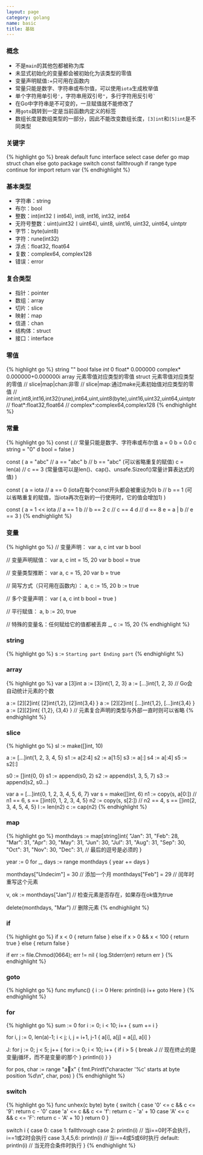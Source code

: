 ```yaml
---
layout: page
category: golang
name: basic
title: 基础
---
```


### 概念
* 不是`main`的其他包都被称为库
* 未显式初始化的变量都会被初始化为该类型的零值
* 变量声明赋值`:=`只可用在函数内
* 常量只能是数字、字符串或布尔值，可以使用`iota`生成枚举值
* 单个字符用单引号`'`，字符串用双引号`"`，多行字符用反引号`` ` ``
* 在Go中字符串是不可变的，一旦赋值就不能修改了
* 用`goto`跳转到一定是当前函数内定义的标签
* 数组长度是数组类型的一部分，因此不能改变数组长度，`[3]int`和`[5]int`是不同类型

### 关键字
{% highlight go %}
break    default      func    interface    select
case     defer        go      map          struct
chan     else         goto    package      switch
const    fallthrough  if      range        type
continue for          import  return       var
{% endhighlight %}

### 基本类型
* 字符串：string
* 布尔：bool
* 整数：int(int32〡int64), int8, int16, int32, int64
* 无符号整数：uint(uint32〡uint64), uint8, uint16, uint32, uint64, uintptr
* 字节：byte(uint8)
* 字符：rune(int32)
* 浮点：float32, float64
* 复数：complex64, complex128
* 错误：error

### 复合类型
* 指针：pointer
* 数组：array
* 切片：slice
* 映射：map
* 信道：chan
* 结构体：struct
* 接口：interface

### 零值
{% highlight go %}
string    ""
bool      false
*int*     0
float*    0.000000
complex*  0.000000+0.000000i
array     元素零值对应类型的零值
struct    元素零值对应类型的零值
// slice|map|chan:非零
// slice|map:通过make元素初始值对应类型的零值
// *int*:int,int8,int16,int32(rune),int64,uint,uint8(byte),uint16,uint32,uint64,uintptr
// float*:float32,float64
// complex*:complex64,complex128
{% endhighlight %}

### 常量
{% highlight go %}
const ( // 常量只能是数字、字符串或布尔值
    a = 0
    b = 0.0
    c string = "0"
    d bool = false
)

const (
    a = "abc"  // a == "abc"
    b          // b == "abc" (可以省略重复的赋值)
    c = len(a) // c == 3 (常量值可以是len()、cap()、unsafe.Sizeof()常量计算表达式的值)
)

const (
    a = iota // a == 0 (iota在每个const开头都会被重设为0)
    b        // b == 1 (可以省略重复的赋值，当iota再次在新的一行使用时，它的值会增加1)
)

const (
    a = 1 << iota // a == 1
    b             // b == 2
    c             // c == 4
    d             // d == 8
    e = a | b     // e == 3
)
{% endhighlight %}

### 变量
{% highlight go %}
// 变量声明：
var a, c int
var b bool

// 变量声明赋值：
var a, c int = 15, 20
var b bool = true

// 变量类型推断：
var a, c = 15, 20
var b = true

// 简写方式（只可用在函数内）：
a, c := 15, 20
b := true

// 多个变量声明：
var (
    a, c int
    b bool = true
)

// 平行赋值：
a, b := 20, true

// 特殊的变量名：任何赋给它的值都被丢弃
_, c := 15, 20
{% endhighlight %}

### string
{% highlight go %}
s := `Starting part
      Ending part`
{% endhighlight %}

### array
{% highlight go %}
var a [3]int
a := [3]int{1, 2, 3}
a := [...]int{1, 2, 3} // Go会自动统计元素的个数

a := [2][2]int{ [2]int{1,2}, [2]int{3,4} }
a := [2][2]int{ [...]int{1,2}, [...]int{3,4} }
a := [2][2]int{ {1,2}, {3,4} } // 元素复合声明的类型与外部一直时则可以省略
{% endhighlight %}

### slice
{% highlight go %}
sl := make([]int, 10)

a := [...]int{1, 2, 3, 4, 5}
s1 := a[2:4]
s2 := a[1:5]
s3 := a[:]
s4 := a[:4]
s5 := s2[:]

s0 := []int{0, 0}
s1 := append(s0, 2)
s2 := append(s1, 3, 5, 7)
s3 := append(s2, s0...)

var a = [...]int{0, 1, 2, 3, 4, 5, 6, 7}
var s = make([]int, 6)
n1 := copy(s, a[0:])   // n1 == 6, s == []int{0, 1, 2, 3, 4, 5}
n2 := copy(s, s[2:])   // n2 == 4, s == []int{2, 3, 4, 5, 4, 5}
l := len(n2)
c := cap(n2)
{% endhighlight %}

### map
{% highlight go %}
monthdays := map[string]int{
    "Jan": 31, "Feb": 28, "Mar": 31,
    "Apr": 30, "May": 31, "Jun": 30,
    "Jul": 31, "Aug": 31, "Sep": 30,
    "Oct": 31, "Nov": 30, "Dec": 31,   // 最后的逗号是必须的
}

year := 0
for _, days := range monthdays {
    year += days
}

monthdays["Undecim"] = 30 // 添加一个月
monthdays["Feb"] = 29     // 闰年时重写这个元素

v, ok := monthdays["Jan"] // 检查元素是否存在，如果存在ok值为true

delete(monthdays, "Mar")  // 删除元素
{% endhighlight %}

### if
{% highlight go %}
if x < 0 {
    return false
} else if x > 0 && x < 100 {
    return true
} else {
    return false
}

if err := file.Chmod(0664); err != nil {
    log.Stderr(err)
    return err
}
{% endhighlight %}

### goto
{% highlight go %}
func myfunc() {
    i := 0
Here:
    println(i)
    i++
    goto Here
}
{% endhighlight %}

### for
{% highlight go %}
sum := 0
for i := 0; i < 10; i++ {
	sum += i
}

for i, j := 0, len(a)-1; i < j; i, j = i+1, j-1 {
	a[i], a[j] = a[j], a[i]
}

J: for j := 0; j < 5; j++ {
	for i := 0; i < 10; i++ {
	    if i > 5 {
	        break J   // 现在终止的是变量j循环，而不是变量i的那个
	    }
	    println(i)
	}
}

for pos, char := range "ax" {
	fmt.Printf("character '%c' starts at byte position %d\n", char, pos)
}
{% endhighlight %}

### switch
{% highlight go %}
func unhex(c byte) byte {
    switch {
        case '0' <= c && c <= '9':
            return c - '0'
        case 'a' <= c && c <= 'f':
            return c - 'a' + 10
        case 'A' <= c && c <= 'F':
            return c - 'A' + 10
    }
    return 0
}

switch i {
    case 0:
    case 1: fallthrough
    case 2:
        println(i) // 当i==0时不会执行，i==1或2时会执行
    case 3,4,5,6:
        println(i) // 当i==4或5或6时执行
    default:
        println(i) // 当无符合条件时执行
}
{% endhighlight %}

